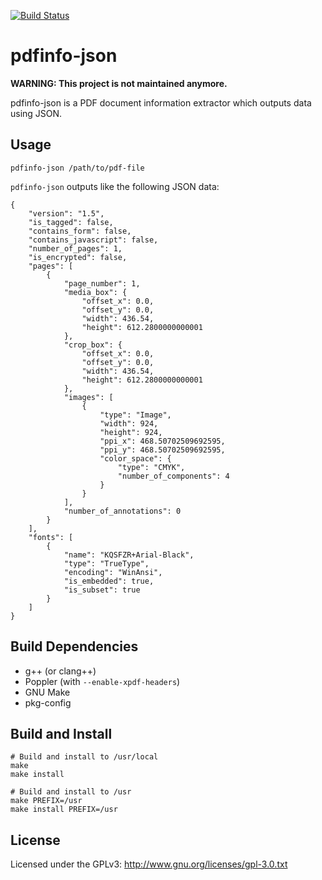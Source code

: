 [![Build Status](https://travis-ci.org/redcap97/pdfinfo-json.svg?branch=master)](https://travis-ci.org/redcap97/pdfinfo-json)

# pdfinfo-json

**WARNING: This project is not maintained anymore.**

pdfinfo-json is a PDF document information extractor which outputs data using JSON.

## Usage

```
pdfinfo-json /path/to/pdf-file
```

`pdfinfo-json` outputs like the following JSON data:

```
{
    "version": "1.5",
    "is_tagged": false,
    "contains_form": false,
    "contains_javascript": false,
    "number_of_pages": 1,
    "is_encrypted": false,
    "pages": [
        {
            "page_number": 1,
            "media_box": {
                "offset_x": 0.0,
                "offset_y": 0.0,
                "width": 436.54,
                "height": 612.2800000000001
            },
            "crop_box": {
                "offset_x": 0.0,
                "offset_y": 0.0,
                "width": 436.54,
                "height": 612.2800000000001
            },
            "images": [
                {
                    "type": "Image",
                    "width": 924,
                    "height": 924,
                    "ppi_x": 468.50702509692595,
                    "ppi_y": 468.50702509692595,
                    "color_space": {
                        "type": "CMYK",
                        "number_of_components": 4
                    }
                }
            ],
            "number_of_annotations": 0
        }
    ],
    "fonts": [
        {
            "name": "KQSFZR+Arial-Black",
            "type": "TrueType",
            "encoding": "WinAnsi",
            "is_embedded": true,
            "is_subset": true
        }
    ]
}
```

## Build Dependencies

* g++ (or clang++)
* Poppler (with `--enable-xpdf-headers`)
* GNU Make
* pkg-config

## Build and Install

```
# Build and install to /usr/local
make
make install

# Build and install to /usr
make PREFIX=/usr
make install PREFIX=/usr
```

## License

Licensed under the GPLv3: http://www.gnu.org/licenses/gpl-3.0.txt

